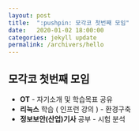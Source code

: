 ```yaml
---
layout: post
title:  ":pushpin: 모각코 첫번째 모임"
date:   2020-01-02 18:00:00
categories: jekyll update
permalink: /archivers/hello
---
```


## 모각코 첫번째 모임 ##

* **OT** - 자기소개 및 학습목표 공유
* **리눅스** 학습 ( 인프런 강의 ) - 환경구축
* **정보보안(산업)기사** 공부 - 시험 분석 
